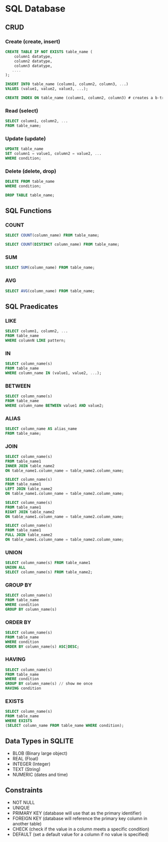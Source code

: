 # SQL Database

## CRUD

### Create (create, insert)

```sql
CREATE TABLE IF NOT EXISTS table_name (
    column1 datatype,
    column2 datatype,
    column3 datatype,
   ....
);
```

```sql
INSERT INTO table_name (column1, column2, column3, ...)
VALUES (value1, value2, value3, ...);
```

```sql
CREATE INDEX ON table_name (column1, column2, column3) # creates a b-tree
```

### Read (select)

```sql
SELECT column1, column2, ...
FROM table_name;
```

### Update (update)

```sql
UPDATE table_name
SET column1 = value1, column2 = value2, ...
WHERE condition;
```

### Delete (delete, drop)

```sql
DELETE FROM table_name
WHERE condition;
```

```sql
DROP TABLE table_name;
```

## SQL Functions

### COUNT

```sql
SELECT COUNT(column_name) FROM table_name;
```

```sql
SELECT COUNT(DISTINCT column_name) FROM table_name;
```

### SUM

```sql
SELECT SUM(column_name) FROM table_name;
```

### AVG

```sql
SELECT AVG(column_name) FROM table_name;
```

## SQL Praedicates

### LIKE

```sql
SELECT column1, column2, ...
FROM table_name
WHERE columnN LIKE pattern;
```

### IN

```sql
SELECT column_name(s)
FROM table_name
WHERE column_name IN (value1, value2, ...);
```

### BETWEEN

```sql
SELECT column_name(s)
FROM table_name
WHERE column_name BETWEEN value1 AND value2;
```

### ALIAS

```sql
SELECT column_name AS alias_name
FROM table_name;
```

### JOIN

```sql
SELECT column_name(s)
FROM table_name1
INNER JOIN table_name2
ON table_name1.column_name = table_name2.column_name;
```

```sql
SELECT column_name(s)
FROM table_name1
LEFT JOIN table_name2
ON table_name1.column_name = table_name2.column_name;
```

```sql
SELECT column_name(s)
FROM table_name1
RIGHT JOIN table_name2
ON table_name1.column_name = table_name2.column_name;
```

```sql
SELECT column_name(s)
FROM table_name1
FULL JOIN table_name2
ON table_name1.column_name = table_name2.column_name;
```

### UNION

```sql
SELECT column_name(s) FROM table_name1
UNION ALL 
SELECT column_name(s) FROM table_name2;
```

### GROUP BY

```sql
SELECT column_name(s)
FROM table_name
WHERE condition
GROUP BY column_name(s)
```

### ORDER BY

```sql
SELECT column_name(s)
FROM table_name
WHERE condition
ORDER BY column_name(s) ASC|DESC;
```

### HAVING

```sql
SELECT column_name(s)
FROM table_name
WHERE condition
GROUP BY column_name(s) // show me once
HAVING condition
```

### EXISTS

```sql
SELECT column_name(s)
FROM table_name
WHERE EXISTS
(SELECT column_name FROM table_name WHERE condition);
```

## Data Types in SQLITE

- BLOB (Binary large object)
- REAL (Float)
- INTEGER (Integer)
- TEXT (String)
- NUMERIC (dates and time)

## Constraints

- NOT NULL
- UNIQUE
- PRIMARY KEY (database will use that as the primary identifier)
- FOREIGN KEY (database will reference the primary key column in another table)
- CHECK (check if the value in a column meets a specific condition)
- DEFAULT (set a default value for a column if no value is specified)
